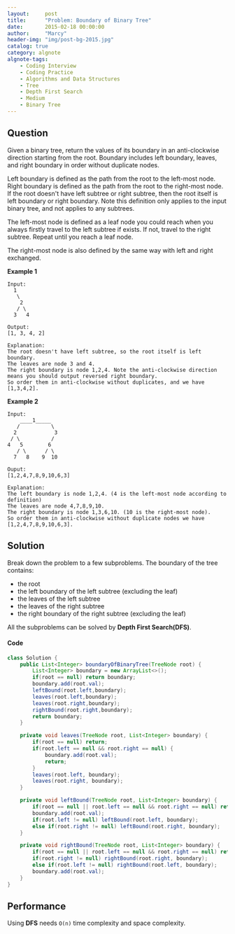 ```yaml
---
layout:     post
title:      "Problem: Boundary of Binary Tree"
date:       2015-02-18 00:00:00
author:     "Marcy"
header-img: "img/post-bg-2015.jpg"
catalog: true
category: algnote
algnote-tags:
    - Coding Interview
    - Coding Practice
    - Algorithms and Data Structures
    - Tree
    - Depth First Search
    - Medium
    - Binary Tree
---
```


## Question

Given a binary tree, return the values of its boundary in an anti-clockwise direction starting from the root. Boundary includes left boundary, leaves, and right boundary in order without duplicate nodes.

Left boundary is defined as the path from the root to the left-most node. Right boundary is defined as the path from the root to the right-most node. If the root doesn't have left subtree or right subtree, then the root itself is left boundary or right boundary. Note this definition only applies to the input binary tree, and not applies to any subtrees.

The left-most node is defined as a leaf node you could reach when you always firstly travel to the left subtree if exists. If not, travel to the right subtree. Repeat until you reach a leaf node.

The right-most node is also defined by the same way with left and right exchanged.

**Example 1**
```
Input:
  1
   \
    2
   / \
  3   4

Output:
[1, 3, 4, 2]

Explanation:
The root doesn't have left subtree, so the root itself is left boundary.
The leaves are node 3 and 4.
The right boundary is node 1,2,4. Note the anti-clockwise direction means you should output reversed right boundary.
So order them in anti-clockwise without duplicates, and we have [1,3,4,2].
```

**Example 2**
```
Input:
    ____1_____
   /          \
  2            3
 / \          / 
4   5        6   
   / \      / \
  7   8    9  10  
       
Ouput:
[1,2,4,7,8,9,10,6,3]

Explanation:
The left boundary is node 1,2,4. (4 is the left-most node according to definition)
The leaves are node 4,7,8,9,10.
The right boundary is node 1,3,6,10. (10 is the right-most node).
So order them in anti-clockwise without duplicate nodes we have [1,2,4,7,8,9,10,6,3].
```

## Solution

Break down the problem to a few subproblems. The boundary of the tree contains:
- the root
- the left boundary of the left subtree (excluding the leaf)
- the leaves of the left subtree
- the leaves of the right subtree
- the right boundary of the right subtree (excluding the leaf)

All the subproblems can be solved by **Depth First Search(DFS)**.

#### Code

```java
class Solution {
    public List<Integer> boundaryOfBinaryTree(TreeNode root) {
        List<Integer> boundary = new ArrayList<>();
        if(root == null) return boundary;
        boundary.add(root.val);
        leftBound(root.left,boundary);
        leaves(root.left,boundary);
        leaves(root.right,boundary);
        rightBound(root.right,boundary);
        return boundary;
    }

    private void leaves(TreeNode root, List<Integer> boundary) {
        if(root == null) return;
        if(root.left == null && root.right == null) {
            boundary.add(root.val);
            return;
        }
        leaves(root.left, boundary);
        leaves(root.right, boundary);
    }

    private void leftBound(TreeNode root, List<Integer> boundary) {
        if(root == null || root.left == null && root.right == null) return;
        boundary.add(root.val);
        if(root.left != null) leftBound(root.left, boundary);
        else if(root.right != null) leftBound(root.right, boundary);
    }

    private void rightBound(TreeNode root, List<Integer> boundary) {
        if(root == null || root.left == null && root.right == null) return;
        if(root.right != null) rightBound(root.right, boundary);
        else if(root.left != null) rightBound(root.left, boundary);
        boundary.add(root.val);
    }
}
```

## Performance

Using **DFS** needs `O(n)` time complexity and space complexity.
